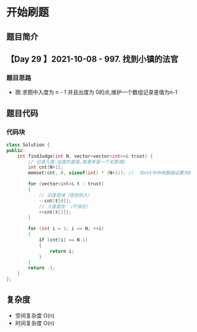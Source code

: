 # 开始刷题

## 题目简介

 
【Day 29 】2021-10-08 - 997. 找到小镇的法官
-------------------


### 题目思路

+ 图 求图中入度为 n - 1 并且出度为 0的点,维护一个数组记录差值为n-1


## 题目代码
### 代码块
``` c++
class Solution {
public:
    int findJudge(int N, vector<vector<int>>& trust) {
        // 记录入度-出度的差值,故意多留一个无需减1
        int cnt[N+1];
        memset(cnt, 0, sizeof(int) * (N+1)); //  将cnt中所有数据设置为0

        for (vector<int>& t : trust)
        {
            // 出度是减（信任别人）
            --cnt[t[0]];
            // 入度是加 （不信任）
            ++cnt[t[1]];
        }

        for (int i = 1; i <= N; ++i)
        {
            if (cnt[i] == N-1)
            {
                return i;
            }
        }
        return -1;
    }
};

```

## 复杂度
+ 空间复杂度 O(n) 
+ 时间复杂度 O(n)
